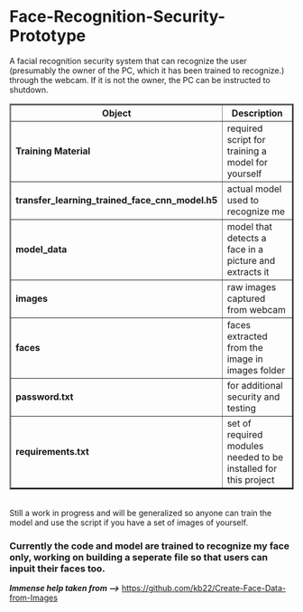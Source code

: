 # Face-Recognition-Security-Prototype
A facial recognition security system that can recognize the user (presumably the owner of the PC, which it has been trained to recognize.) through the webcam. If it is not the owner, the PC can be instructed to shutdown. <br>

<table border =2>
<tr><th>Object</th><th>Description</th></tr>
<tr><td><b>Training Material</b> </td><td> required script for training a model for yourself</td></tr>
<tr><td><b>transfer_learning_trained_face_cnn_model.h5 </b></td><td> actual model used to recognize me</td></tr>
<tr><td><b>model_data </b></td><td> model that detects a face in a picture and extracts it</td></tr>
<tr><td><b>images </b></td><td> raw images captured from webcam</td></tr>
<tr><td><b>faces </b></td><td> faces extracted from the image in images folder</td></tr>
<tr><td><b>password.txt </b></td><td> for additional security and testing</td></tr>
<tr><td><b>requirements.txt </b></td><td> set of required modules needed to be installed for this project</td></tr>
</table>
<br>Still a work in progress and will be generalized so anyone can train the model and use the script if you have a set of images of yourself.


<h3> Currently the code and model are trained to recognize my face only, working on building a seperate file so that users can inpuit their faces too.</h3>

<b><i>Immense help taken from --></i></b> https://github.com/kb22/Create-Face-Data-from-Images

